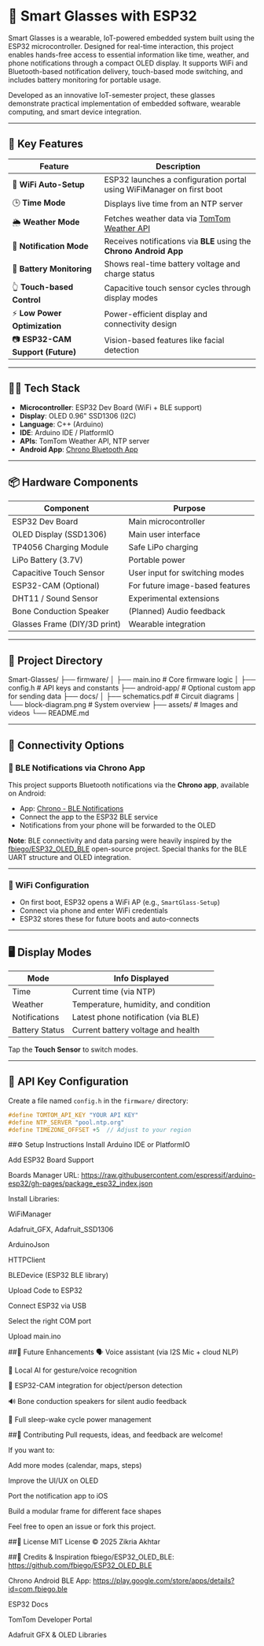 # 🧠 Smart Glasses with ESP32

Smart Glasses is a wearable, IoT-powered embedded system built using the ESP32 microcontroller. Designed for real-time interaction, this project enables hands-free access to essential information like time, weather, and phone notifications through a compact OLED display. It supports WiFi and Bluetooth-based notification delivery, touch-based mode switching, and includes battery monitoring for portable usage.

Developed as an innovative IoT-semester project, these glasses demonstrate practical implementation of embedded software, wearable computing, and smart device integration.

---

## 🧰 Key Features

| Feature                     | Description                                                                 |
|----------------------------|-----------------------------------------------------------------------------|
| 📶 **WiFi Auto-Setup**      | ESP32 launches a configuration portal using WiFiManager on first boot       |
| 🕒 **Time Mode**            | Displays live time from an NTP server                                       |
| 🌦 **Weather Mode**         | Fetches weather data via [TomTom Weather API](https://developer.tomtom.com/) |
| 🔔 **Notification Mode**    | Receives notifications via **BLE** using the **Chrono Android App**        |
| 🔋 **Battery Monitoring**   | Shows real-time battery voltage and charge status                          |
| 👆 **Touch-based Control**  | Capacitive touch sensor cycles through display modes                       |
| ⚡ **Low Power Optimization**| Power-efficient display and connectivity design                            |
| 📷 **ESP32-CAM Support (Future)** | Vision-based features like facial detection                      |

---

## 🧑‍💻 Tech Stack

- **Microcontroller**: ESP32 Dev Board (WiFi + BLE support)
- **Display**: OLED 0.96" SSD1306 (I2C)
- **Language**: C++ (Arduino)
- **IDE**: Arduino IDE / PlatformIO
- **APIs**: TomTom Weather API, NTP server
- **Android App**: [Chrono Bluetooth App](https://play.google.com/store/apps/details?id=com.fbiego.ble)

---

## 📦 Hardware Components

| Component                 | Purpose                                 |
|--------------------------|-----------------------------------------|
| ESP32 Dev Board          | Main microcontroller                    |
| OLED Display (SSD1306)   | Main user interface                     |
| TP4056 Charging Module   | Safe LiPo charging                      |
| LiPo Battery (3.7V)      | Portable power                          |
| Capacitive Touch Sensor  | User input for switching modes          |
| ESP32-CAM (Optional)     | For future image-based features         |
| DHT11 / Sound Sensor     | Experimental extensions                 |
| Bone Conduction Speaker  | (Planned) Audio feedback                |
| Glasses Frame (DIY/3D print) | Wearable integration               |

---

## 📁 Project Directory

Smart-Glasses/
├── firmware/
│ ├── main.ino # Core firmware logic
│ ├── config.h # API keys and constants
├── android-app/ # Optional custom app for sending data
├── docs/
│ ├── schematics.pdf # Circuit diagrams
│ └── block-diagram.png # System overview
├── assets/ # Images and videos
└── README.md


---

## 📡 Connectivity Options

### 🔷 BLE Notifications via Chrono App

This project supports Bluetooth notifications via the **Chrono app**, available on Android:

- App: [Chrono - BLE Notifications](https://play.google.com/store/apps/details?id=com.fbiego.ble)
- Connect the app to the ESP32 BLE service
- Notifications from your phone will be forwarded to the OLED

**Note**: BLE connectivity and data parsing were heavily inspired by the [fbiego/ESP32_OLED_BLE](https://github.com/fbiego/ESP32_OLED_BLE) open-source project. Special thanks for the BLE UART structure and OLED integration.

---

### 📶 WiFi Configuration

- On first boot, ESP32 opens a WiFi AP (e.g., `SmartGlass-Setup`)
- Connect via phone and enter WiFi credentials
- ESP32 stores these for future boots and auto-connects

---

## 🖥 Display Modes

| Mode             | Info Displayed                            |
|------------------|--------------------------------------------|
| Time             | Current time (via NTP)                     |
| Weather          | Temperature, humidity, and condition       |
| Notifications    | Latest phone notification (via BLE)        |
| Battery Status   | Current battery voltage and health         |

Tap the **Touch Sensor** to switch modes.

---

## 📜 API Key Configuration

Create a file named `config.h` in the `firmware/` directory:

```cpp
#define TOMTOM_API_KEY "YOUR API KEY"
#define NTP_SERVER "pool.ntp.org"
#define TIMEZONE_OFFSET +5  // Adjust to your region
```

##⚙️ Setup Instructions
Install Arduino IDE or PlatformIO

Add ESP32 Board Support

Boards Manager URL: https://raw.githubusercontent.com/espressif/arduino-esp32/gh-pages/package_esp32_index.json

Install Libraries:

WiFiManager

Adafruit_GFX, Adafruit_SSD1306

ArduinoJson

HTTPClient

BLEDevice (ESP32 BLE library)

Upload Code to ESP32

Connect ESP32 via USB

Select the right COM port

Upload main.ino


##🧠 Future Enhancements
🗣 Voice assistant (via I2S Mic + cloud NLP)

🧠 Local AI for gesture/voice recognition

📸 ESP32-CAM integration for object/person detection

🔊 Bone conduction speakers for silent audio feedback

🌙 Full sleep-wake cycle power management


##🤝 Contributing
Pull requests, ideas, and feedback are welcome!

If you want to:

Add more modes (calendar, maps, steps)

Improve the UI/UX on OLED

Port the notification app to iOS

Build a modular frame for different face shapes

Feel free to open an issue or fork this project.

##📜 License
MIT License © 2025 Zikria Akhtar

##🙏 Credits & Inspiration
fbiego/ESP32_OLED_BLE: https://github.com/fbiego/ESP32_OLED_BLE

Chrono Android BLE App: https://play.google.com/store/apps/details?id=com.fbiego.ble

ESP32 Docs

TomTom Developer Portal

Adafruit GFX & OLED Libraries


